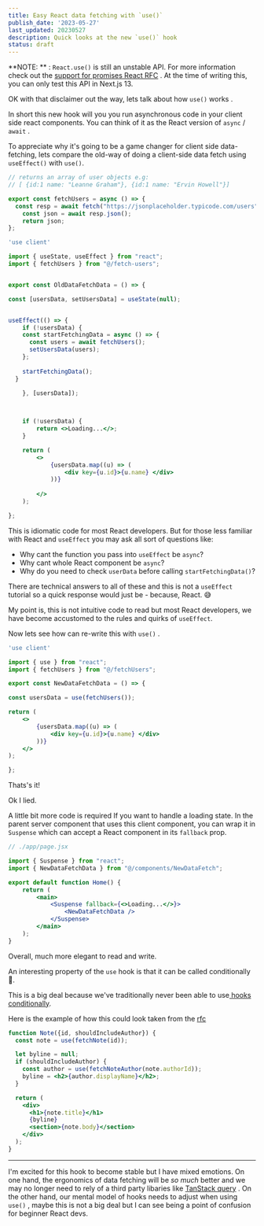 ```yaml
---
title: Easy React data fetching with `use()`
publish_date: '2023-05-27'
last_updated: 20230527
description: Quick looks at the new `use()` hook
status: draft
---
```


**NOTE: ** :  `React.use()` is still an unstable API. For more information check out the [support for promises React RFC](https://github.com/acdlite/rfcs/blob/first-class-promises/text/0000-first-class-support-for-promises.md) . At the time of writing this, you can only test this API in Next.js 13.

OK with that disclaimer out the way, lets talk about how `use()` works . 

In short this new hook will you you run asynchronous code in your client side react components. You can think of it as the React version of `async` / `await`  .

To appreciate why it's going to be a game changer for client side data-fetching, lets compare the old-way of doing a client-side data fetch using `useEffect()` with `use()`.


```js
// returns an array of user objects e.g:
// [ {id:1 name: "Leanne Graham"}, {id:1 name: "Ervin Howell"}] 

export const fetchUsers = async () => {
  const resp = await fetch("https://jsonplaceholder.typicode.com/users");
	const json = await resp.json();
	return json; 
};

```

```jsx
'use client'

import { useState, useEffect } from "react";
import { fetchUsers } from "@/fetch-users";


export const OldDataFetchData = () => {

const [usersData, setUsersData] = useState(null);


useEffect(() => {
	if (!usersData) {
    const startFetchingData = async () => {
      const users = await fetchUsers();
      setUsersData(users);
    };
    
    startFetchingData();
  }

	}, [usersData]);

  

	if (!usersData) {
		return <>Loading...</>;
	}

	return (
		<>
			{usersData.map((u) => (
				<div key={u.id}>{u.name} </div>
			))}
		
		</>
	);

};

```

This is idiomatic code for most React developers. But for those less familiar with React and `useEffect` you may ask all sort of questions like:

 - Why cant the function you pass into `useEffect` be `async`?
 - Why cant whole React component be `async`?
 - Why do you need to check `userData` before calling `startFetchingData()`?

There are technical answers to all of these and this is not a `useEffect` tutorial so a quick response would just be - because, React. 😅

My point is, this is not intuitive code to read but most React developers, we have become accustomed to the rules and quirks of  `useEffect`. 

Now lets see how can re-write this with `use()` .

```jsx
'use client'

import { use } from "react";
import { fetchUsers } from "@/fetchUsers";

export const NewDataFetchData = () => {

const usersData = use(fetchUsers());

return (
	<>
		{usersData.map((u) => (
			<div key={u.id}>{u.name} </div>
		))}
	</>
);

};
```

Thats's it! 

Ok I lied.

A little bit more code is required If you want to handle a loading state.  In the parent server component that uses this client component, you can wrap it in `Suspense` which can accept a React component in its `fallback` prop.


```jsx
// ./app/page.jsx

import { Suspense } from "react";
import { NewDataFetchData } from "@/components/NewDataFetch";  

export default function Home() {
	return (
		<main>
		    <Suspense fallback={<>Loading...</>}>
				<NewDataFetchData />
			</Suspense>
		</main>
	);
}
```


Overall, much more elegant to read and write. 

An interesting property of the `use` hook is that it can be called conditionally 🤯. 

This is a big deal because we've traditionally never been able to use[ hooks conditionally](https://react.dev/warnings/invalid-hook-call-warning#breaking-rules-of-hooks). 

Here is the example of how this could look taken from the [rfc](https://github.com/acdlite/rfcs/blob/first-class-promises/text/0000-first-class-support-for-promises.md#example-use-in-client-components-and-hooks)

```jsx
function Note({id, shouldIncludeAuthor}) {
  const note = use(fetchNote(id));

  let byline = null;
  if (shouldIncludeAuthor) {
    const author = use(fetchNoteAuthor(note.authorId));
    byline = <h2>{author.displayName}</h2>;
  }

  return (
    <div>
      <h1>{note.title}</h1>
      {byline}
      <section>{note.body}</section>
    </div>
  );
}
```


---

I'm excited for this hook to become stable but I have mixed emotions. On one hand, the ergonomics of data fetching will be _so much_ better and we may no longer need to rely of a third party libaries like [TanStack query](https://tanstack.com/query/latest) . On the other hand, our mental model of hooks needs to adjust when using `use()` , maybe this is not a big deal but I can see being a point of confusion for beginner React devs.



